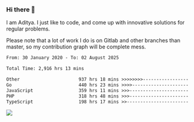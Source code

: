 ### Hi there 👋

I am Aditya. I just like to code, and come up with innovative solutions for regular problems.

Please note that a lot of work I do is on Gitlab and other branches than master, so my contribution graph will be complete mess.

<!--START_SECTION:waka-->

```txt
From: 30 January 2020 - To: 02 August 2025

Total Time: 2,916 hrs 13 mins

Other                      937 hrs 18 mins >>>>>>>>-----------------   32.14 %
Go                         440 hrs 23 mins >>>>---------------------   15.10 %
JavaScript                 359 hrs 11 mins >>>----------------------   12.32 %
PHP                        318 hrs 48 mins >>>----------------------   10.93 %
TypeScript                 198 hrs 17 mins >>-----------------------   06.80 %
```

<!--END_SECTION:waka-->

![](https://komarev.com/ghpvc/?username=BrainBuzzer)
